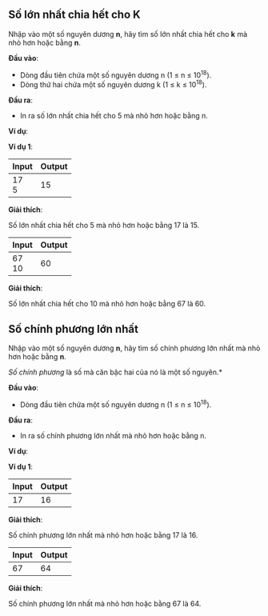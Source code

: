 ## Số lớn nhất chia hết cho K

Nhập vào một số nguyên dương **n**, hãy tìm số lớn nhất chia hết cho **k** mà nhỏ hơn hoặc bằng **n**.

**Đầu vào**:

- Dòng đầu tiên chứa một số nguyên dương n (1 ≤ n ≤ 10<sup>18</sup>).
- Dòng thứ hai chứa một số nguyên dương k (1 ≤ k ≤ 10<sup>18</sup>).

**Đầu ra**:

- In ra số lớn nhất chia hết cho 5 mà nhỏ hơn hoặc bằng n.

**Ví dụ**:

**Ví dụ 1**:

| Input | Output |
|:-------|:--------|
| 17 <br> 5  | 15      |

**Giải thích**:

Số lớn nhất chia hết cho 5 mà nhỏ hơn hoặc bằng 17 là 15.

| Input | Output |
|:-------|:--------|
| 67 <br> 10  | 60      |

**Giải thích**:

Số lớn nhất chia hết cho 10 mà nhỏ hơn hoặc bằng 67 là 60.

## Số chính phương lớn nhất

Nhập vào một số nguyên dương **n**, hãy tìm số chính phương lớn nhất mà nhỏ hơn hoặc bằng **n**.

*Số chính phương* là số mà căn bậc hai của nó là một số nguyên.*

**Đầu vào**:

- Dòng đầu tiên chứa một số nguyên dương n (1 ≤ n ≤ 10<sup>18</sup>).

**Đầu ra**:

- In ra số chính phương lớn nhất mà nhỏ hơn hoặc bằng n.

**Ví dụ**:

**Ví dụ 1**:

| Input | Output |
|:-------|:--------|
| 17  | 16      |

**Giải thích**:

Số chính phương lớn nhất mà nhỏ hơn hoặc bằng 17 là 16.

| Input | Output |
|:-------|:--------|
| 67  | 64      |

**Giải thích**:

Số chính phương lớn nhất mà nhỏ hơn hoặc bằng 67 là 64.


